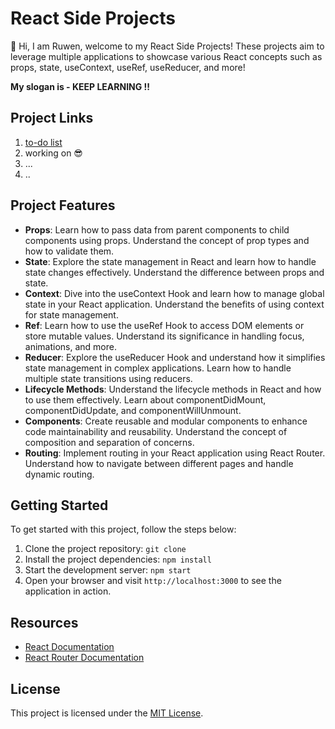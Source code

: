 # React Side Projects
👋 Hi, I am Ruwen, welcome to my React Side Projects! These projects aim to leverage multiple applications to showcase various React concepts such as props, state, useContext, useRef, useReducer, and more!

**My slogan is - KEEP LEARNING !!**

## Project Links
1. [to-do list](https://654a3b02f69f11297a68e433--react-comfy-quokka-ced779.netlify.app/)
2. working on 😎
3. ...
4. ..

## Project Features
- **Props**: Learn how to pass data from parent components to child components using props. Understand the concept of prop types and how to validate them.
- **State**: Explore the state management in React and learn how to handle state changes effectively. Understand the difference between props and state.
- **Context**: Dive into the useContext Hook and learn how to manage global state in your React application. Understand the benefits of using context for state management.
- **Ref**: Learn how to use the useRef Hook to access DOM elements or store mutable values. Understand its significance in handling focus, animations, and more.
- **Reducer**: Explore the useReducer Hook and understand how it simplifies state management in complex applications. Learn how to handle multiple state transitions using reducers.
- **Lifecycle Methods**: Understand the lifecycle methods in React and how to use them effectively. Learn about componentDidMount, componentDidUpdate, and componentWillUnmount.
- **Components**: Create reusable and modular components to enhance code maintainability and reusability. Understand the concept of composition and separation of concerns.
- **Routing**: Implement routing in your React application using React Router. Understand how to navigate between different pages and handle dynamic routing.

## Getting Started
To get started with this project, follow the steps below:

1. Clone the project repository: `git clone`
2. Install the project dependencies: `npm install`
3. Start the development server: `npm start`
4. Open your browser and visit `http://localhost:3000` to see the application in action.

## Resources
- [React Documentation](https://react.dev/learn)
- [React Router Documentation](https://reactrouter.com/en/main/start/tutorial)

## License
This project is licensed under the [MIT License](https://opensource.org/license/mit/).
